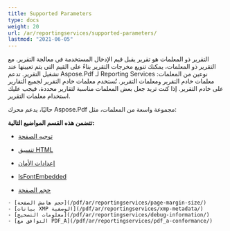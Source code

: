 ```yaml
---
title: Supported Parameters
type: docs
weight: 20
url: /ar/reportingservices/supported-parameters/
lastmod: "2021-06-05"
---
```


التقرير ذو المعلمات هو تقرير يقبل قيم الإدخال المستخدمة في معالجة التقرير. مع التقرير ذو المعلمات، يمكنك تنويع مخرجات التقرير بناءً على القيم التي يتم تعيينها عند تشغيل التقرير. تدعم Aspose.Pdf لـ Reporting Services نوعين من المعلمات: معلمات خادم التقرير ومعلمات التقرير. تُستخدم معلمات خادم التقرير لجميع التقارير على خادم التقرير. إذا كنت تريد جعل بعض المعلمات مناسبة لتقارير محددة، فيجب عليك استخدام معلمات التقرير.

حاليًا، يدعم محرك Aspose.Pdf مجموعة واسعة من المعلمات، مثل:

**تتضمن هذه القسم المواضيع التالية:**

- [توجيه الصفحة](/pdf/ar/reportingservices/page-orientation/)
- [تنسيق HTML](/pdf/ar/reportingservices/html-formatting/)
- [إعدادات الأمان](/pdf/ar/reportingservices/security-setting/)
- [IsFontEmbedded](/pdf/ar/reportingservices/isfontembedded/)

- [حجم الصفحة](/pdf/ar/reportingservices/pagesize/)
```
- [حجم هامش الصفحة](/pdf/ar/reportingservices/page-margin-size/)
- [بيانات XMP الوصفية](/pdf/ar/reportingservices/xmp-metadata/)
- [معلومات التصحيح](/pdf/ar/reportingservices/debug-information/)
- [التوافق مع PDF_A](/pdf/ar/reportingservices/pdf_a-conformance/)
```